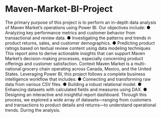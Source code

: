 # Maven-Market-BI-Project
The primary purpose of this project is to perform an in-depth data analysis of Maven Market’s operations using Power BI. Our objectives include:
  ●	Analyzing key performance metrics and customer behavior from transactional and review data.
  ●	Investigating the patterns and trends in product returns, sales, and customer demographics.
  ●	Predicting product ratings based on textual review content using data modeling techniques 
This report aims to derive actionable insights that can support Maven Market’s decision-making processes, especially concerning product offerings and customer satisfaction.
Context
Maven Market is a multi-national grocery chain operating across Canada, Mexico, and the United States. Leveraging Power BI, this project follows a complete business intelligence workflow that includes:
  ●	Connecting and transforming raw data from various CSV files.
  ●	Building a robust relational model.
  ●	Enhancing datasets with calculated fields and measures using DAX.
  ●	Designing an interactive and insightful report dashboard.
Through this process, we explored a wide array of datasets—ranging from customers and transactions to product details and returns—to understand operational trends. During the analysis.
